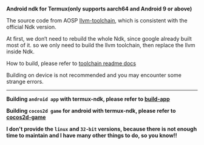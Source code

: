 **Android ndk for Termux(only supports aarch64 and Android 9 or above)**

The source code from AOSP [llvm-toolchain](https://android.googlesource.com/toolchain/llvm-project), which is consistent with the official Ndk version.

At first, we don‘t need to rebuild the whole Ndk, since google already built most of it.
so we only need to build the llvm toolchain, then replace the llvm inside Ndk.

How to build, please refer to [toolchain readme docs](https://github.com/Lzhiyong/termux-ndk/tree/master/docs)

Building on device is not recommended and you may encounter some strange errors.

 **** 

**Building `android app` with termux-ndk, please refer to [build-app](https://github.com/Lzhiyong/termux-ndk/tree/master/build-app)**

**Building `cocos2d game` for android with termux-ndk, please refer to [cocos2d-game](https://github.com/Lzhiyong/termux-ndk/tree/master/cocos2d-game)**

**I don't provide the `linux` and `32-bit` versions, because there is not enough time to maintain and I have many other things to do, so you know!!**

